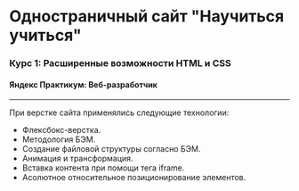 # Одностраничный сайт "Научиться учиться"
### Курс 1: Расширенные возможности HTML и CSS
#### Яндекс Практикум: Веб-разработчик
----------------------------------------------
При верстке сайта применялись следующие технологии:
* Флексбокс-верстка.
* Методология БЭМ.
* Создание файловой структуры согласно БЭМ.
* Анимация и трансформация.
* Вставка контента при помощи тега iframe.
* Асолютное относительное позиционирование элементов.
